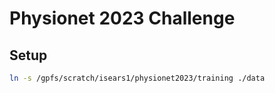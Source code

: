 # Physionet 2023 Challenge

## Setup

```bash
ln -s /gpfs/scratch/isears1/physionet2023/training ./data
```